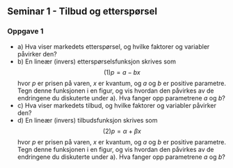 ## Seminar 1 - Tilbud og etterspørsel   

### Oppgave 1   

- a) Hva viser markedets etterspørsel, og hvilke faktorer og variabler påvirker den?   
- b) En lineær (invers) etterspørselsfunksjon skrives som $$ (1) p=a-bx $$ hvor _p_ er prisen på varen, _x_ er kvantum, og _a_ og _b_ er positive parametre.
Tegn denne funksjonen i en figur, og vis hvordan den påvirkes av de endringene du diskuterte under a). Hva fanger opp parametrene _a_ og _b_?   
- c)  Hva viser markedets tilbud, og hvilke faktorer og variabler påvirker den?   
- d) En lineær (invers) tilbudsfunksjon skrives som $$ (2) p=\alpha+\beta x $$ hvor _p_ er prisen på varen, _x_ er kvantum, og _a_ og _b_ er positive parametre.
Tegn denne funksjonen i en figur, og vis hvordan den påvirkes av de endringene du diskuterte under a). Hva fanger opp parametrene _a_ og _b_? 
